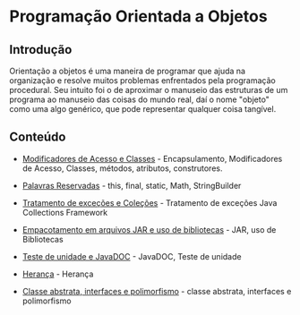 # Programação Orientada a Objetos

## Introdução

Orientação a objetos é uma maneira de programar que ajuda na organização e resolve muitos problemas	enfrentados	pela programação procedural. Seu intuito foi o de aproximar o manuseio das estruturas de um programa ao manuseio das coisas do mundo real, daí o nome "objeto" como uma algo genérico, que pode representar qualquer coisa tangível.

## Conteúdo

* [Modificadores de Acesso e Classes](modificadores-acesso) - Encapsulamento, Modificadores de Acesso, Classes, métodos, atributos, construtores.

* [Palavras Reservadas](palavras-reservadas) - this, final, static, Math, StringBuilder

* [Tratamento de exceções e Coleções](tratamento-collections) -  Tratamento de exceções Java Collections Framework

* [Empacotamento em arquivos JAR e uso de bibliotecas](jar-bibliotecas) - JAR, uso de Bibliotecas

* [Teste de unidade e JavaDOC](testes-javadoc) - JavaDOC, Teste de unidade

* [Herança](heranca) - Herança

* [Classe abstrata, interfaces e polimorfismo](polimorfismo) - classe abstrata, interfaces e polimorfismo